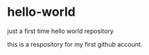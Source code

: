 # hello-world
just a first time hello world repository

this is a respository for my first github account.
